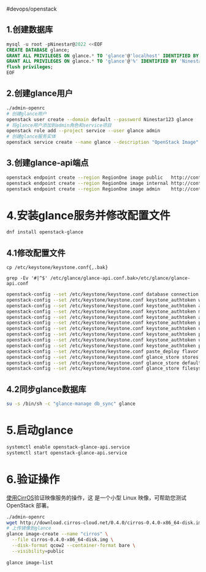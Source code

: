 #devops/openstack

## 1.创建数据库

```sql
mysql -u root -pNinestar@2022 <<EOF
CREATE DATABASE glance;
GRANT ALL PRIVILEGES ON glance.* TO 'glance'@'localhost' IDENTIFIED BY 'Ninestar@2022';
GRANT ALL PRIVILEGES ON glance.* TO 'glance'@'%' IDENTIFIED BY 'Ninestar@2022';
flush privileges;
EOF
```

## 2.创建glance用户

```bash
./admin-openrc
# 创建glance用户
openstack user create --domain default --password Ninestar123 glance
# 将glance用户添加到admin角色和service项目
openstack role add --project service --user glance admin
# 创建glance服务实体
openstack service create --name glance --description "OpenStack Image" image

```

## 3.创建glance-api端点

```bash
openstack endpoint create --region RegionOne image public   http://controller:9292
openstack endpoint create --region RegionOne image internal http://controller:9292
openstack endpoint create --region RegionOne image admin    http://controller:9292

```

# 4.安装glance服务并修改配置文件

```bash
dnf install openstack-glance
```

## 4.1修改配置文件

`cp /etc/keystone/keystone.conf{,.bak}`

`grep -Ev '#|^$' /etc/glance/glance-api.conf.bak>/etc/glance/glance-api.conf`

```bash
openstack-config --set /etc/keystone/keystone.conf database connection mysql+pymysql://glance:Ninestar@2022@controller/glance
openstack-config --set /etc/keystone/keystone.conf keystone_authtoken www_authenticate_uri http://controller:5000
openstack-config --set /etc/keystone/keystone.conf keystone_authtoken auth_url http://controller:5000
openstack-config --set /etc/keystone/keystone.conf keystone_authtoken memcached_servers controller:11211
openstack-config --set /etc/keystone/keystone.conf keystone_authtoken auth_type password
openstack-config --set /etc/keystone/keystone.conf keystone_authtoken project_domain_name Default
openstack-config --set /etc/keystone/keystone.conf keystone_authtoken user_domain_name Default
openstack-config --set /etc/keystone/keystone.conf keystone_authtoken project_name service
openstack-config --set /etc/keystone/keystone.conf keystone_authtoken username glance
openstack-config --set /etc/keystone/keystone.conf keystone_authtoken password Ninestar123
openstack-config --set /etc/keystone/keystone.conf paste_deploy flavor keystone
openstack-config --set /etc/keystone/keystone.conf glance_store stores file,http
openstack-config --set /etc/keystone/keystone.conf glance_store default_store file
openstack-config --set /etc/keystone/keystone.conf glance_store filesystem_store_datadir /var/lib/glance/images/

```

## 4.2同步glance数据库

```bash
su -s /bin/sh -c "glance-manage db_sync" glance

```

# 5.启动glance

```bash
systemctl enable openstack-glance-api.service
systemctl start openstack-glance-api.service

```

# 6.验证操作

[使用CirrOS](http://launchpad.net/cirros "使用CirrOS")验证映像服务的操作，这 是一个小型 Linux 映像，可帮助您测试 OpenStack 部署。

```bash
./admin-openrc
wget http://download.cirros-cloud.net/0.4.0/cirros-0.4.0-x86_64-disk.img
# 上传镜像到glance
glance image-create --name "cirros" \
  --file cirros-0.4.0-x86_64-disk.img \
  --disk-format qcow2 --container-format bare \
  --visibility=public
  
glance image-list

```
